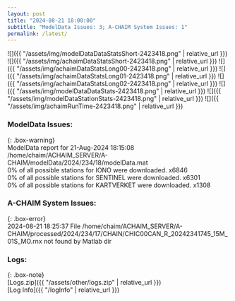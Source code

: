 ```yaml
---
layout: post
title: "2024-08-21 18:00:00"
subtitle: "ModelData Issues: 3; A-CHAIM System Issues: 1"
permalink: /latest/
---
```


![]({{ "/assets/img/modelDataDataStatsShort-2423418.png" | relative_url }})
![]({{ "/assets/img/achaimDataStatsShort-2423418.png" | relative_url }})
![]({{ "/assets/img/achaimDataStatsLong00-2423418.png" | relative_url }})
![]({{ "/assets/img/achaimDataStatsLong01-2423418.png" | relative_url }})
![]({{ "/assets/img/achaimDataStatsLong02-2423418.png" | relative_url }})
![]({{ "/assets/img/modelDataDataStats-2423418.png" | relative_url }})
![]({{ "/assets/img/modelDataStationStats-2423418.png" | relative_url }})
![]({{ "/assets/img/achaimRunTime-2423418.png" | relative_url }})


### ModelData Issues:  
  
{: .box-warning}  
 ModelData report for 21-Aug-2024 18:15:08   
 /home/chaim/ACHAIM_SERVER/A-CHAIM/modelData/2024/234/18/modelData.mat   
 0% of all possible stations for IONO were downloaded. x6846   
 0% of all possible stations for SENTINEL were downloaded. x6301   
 0% of all possible stations for KARTVERKET were downloaded. x1308   
  
### A-CHAIM System Issues:  
  
{: .box-error}  
2024-08-21 18:25:37 File /home/chaim/ACHAIM_SERVER/A-CHAIM/processed/2024/234/17/CHAIN/CHIC00CAN_R_20242341745_15M_01S_MO.rnx not found by Matlab dir  

### Logs:  
  
{: .box-note}  
[Logs.zip]({{ "/assets/other/logs.zip" | relative_url }})  
[Log Info]({{ "/logInfo" | relative_url }})  
